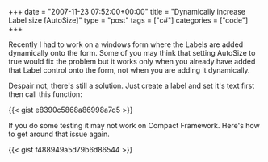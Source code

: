 +++
date = "2007-11-23 07:52:00+00:00"
title = "Dynamically increase Label size [AutoSize]"
type = "post"
tags = ["c#"]
categories = ["code"]
+++

Recently I had to work on a windows form where the Labels are added dynamically onto the form. Some of you may think that setting AutoSize to true would fix the problem but it works only when you already have added that Label control onto the form, not when you are adding it dynamically.

Despair not, there's still a solution. Just create a label and set it's text first then call this function:

{{< gist e8390c5868a86998a7d5 >}}

If you do some testing it may not work on Compact Framework. Here's how to get around that issue again.

{{< gist f488949a5d79b6d86544 >}}
